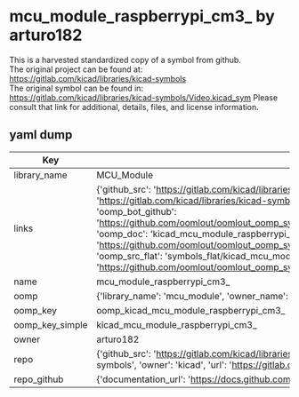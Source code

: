 # mcu_module_raspberrypi_cm3_ by arturo182  
This is a harvested standardized copy of a symbol from github.  
The original project can be found at:  
https://gitlab.com/kicad/libraries/kicad-symbols  
The original symbol can be found in:
https://gitlab.com/kicad/libraries/kicad-symbols/Video.kicad_sym
Please consult that link for additional, details, files, and license information.  
## yaml dump  
| Key | Value |  
| --- | --- |  
| library_name | MCU_Module |  
| links | {'github_src': 'https://gitlab.com/kicad/libraries/kicad-symbols/Video.kicad_sym', 'github_src_repo': 'https://gitlab.com/kicad/libraries/kicad-symbols', 'oomp_bot': 'kicad_mcu_module_raspberrypi_cm3_/working', 'oomp_bot_github': 'https://github.com/oomlout/oomlout_oomp_symbol_bot/tree/main/kicad_mcu_module_raspberrypi_cm3_/working', 'oomp_doc': 'kicad_mcu_module_raspberrypi_cm3_/working', 'oomp_doc_github': 'https://github.com/oomlout/oomlout_oomp_symbol_doc/tree/main/kicad_mcu_module_raspberrypi_cm3_/working', 'oomp_src_flat': 'symbols_flat/kicad_mcu_module_raspberrypi_cm3_/working', 'oomp_src_flat_github': 'https://github.com/oomlout/oomlout_oomp_symbol_src/tree/main/kicad_mcu_module_raspberrypi_cm3_/working'} |  
| name | mcu_module_raspberrypi_cm3_ |  
| oomp | {'library_name': 'mcu_module', 'owner_name': 'kicad', 'symbol_name': 'mcu_module_raspberrypi_cm3_'} |  
| oomp_key | oomp_kicad_mcu_module_raspberrypi_cm3_ |  
| oomp_key_simple | kicad_mcu_module_raspberrypi_cm3_ |  
| owner | arturo182 |  
| repo | {'github_src': 'https://gitlab.com/kicad/libraries/kicad-symbols/Video.kicad_sym', 'name': 'libraries/kicad-symbols', 'owner': 'kicad', 'url': 'https://gitlab.com/kicad/libraries/kicad-symbols'} |  
| repo_github | {'documentation_url': 'https://docs.github.com/rest/repos/repos#get-a-repository', 'message': 'Not Found'} |  

